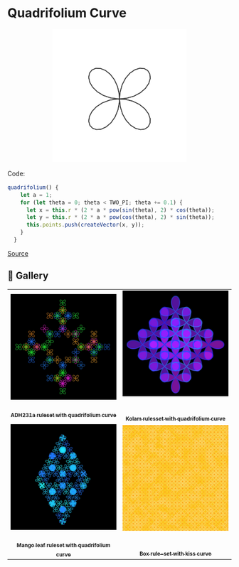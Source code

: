 # Quadrifolium Curve

<p align="center"><img src="assets/shape_images/quadrifolium.jpg" alt="quadrifolium curve" width="300px"></p>

Code:

```JavaScript
quadrifolium() {
    let a = 1;
    for (let theta = 0; theta < TWO_PI; theta += 0.1) {
      let x = this.r * (2 * a * pow(sin(theta), 2) * cos(theta));
      let y = this.r * (2 * a * pow(cos(theta), 2) * sin(theta));
      this.points.push(createVector(x, y));
    }
  }
```

[Source](https://mathcurve.com/courbes2d.gb/bouche/bouche.shtml)

## 🌄 Gallery

<!-- IMAGE-LIST:START - Do not remove or modify this section -->
<!-- prettier-ignore-start -->
<!-- markdownlint-disable -->
<table>
  <tbody>
   <tr>
     <td align="center"><a href=""> <img class="img" src="assets/ADH231a-quadrifolium.jpg" alt="ADH231a ruleset with quadrifolium curve" style="vertical-align:top;" width="500" /><br /><sub><b><br/>ADH231a ruleset with quadrifolium curve</b></sub></a></td>
     <td align="center"><a href=""> <img class="img" src="assets/kolam-quadrifolium.jpg" alt="Kolam rulesset with quadrifolium curve" style=" display: block;
    margin-left: auto;
    margin-right: auto;" width="500" /><br /><sub><b><br/>Kolam rulesset with quadrifolium curve</b></sub></a></td>
    </tr>
    <tr>
     <td align="center"><a href=""> <img class="img" src="assets/mango-leaf-quadrifolium.jpg" alt="Mango leaf ruleset with quadrifolium curve" style="vertical-align:top;" width="500" /><br /><sub><b><br/>Mango leaf ruleset with quadrifolium curve</b></sub></a></td>
     <td align="center"><a href=""> <img class="img" src="assets/hilbert-quadrifolium.jpg" alt="Hilbert rule-set with quadrifolium curve" style=" display: block;
    margin-left: auto;
    margin-right: auto;" width="500" /><br /><sub><b><br/>Box  rule-set with kiss curve</b></sub></a></td>
    </tr>
    
  
    
 </tbody>
</table>

<!-- markdownlint-restore -->
<!-- prettier-ignore-end -->

<!-- IMAGE-LIST:END -->
